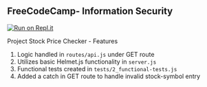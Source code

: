 **FreeCodeCamp**- Information Security
------

[![Run on Repl.it](https://repl.it/badge/github/freeCodeCamp/boilerplate-project-stockchecker)](https://repl.it/github/freeCodeCamp/boilerplate-project-stockchecker)

Project Stock Price Checker - Features

1) Logic handled in `routes/api.js` under GET route
2) Utilizes basic Helmet.js functionality in `server.js`
3) Functional tests created in `tests/2_functional-tests.js`
4) Added a catch in GET route to handle invalid stock-symbol entry
